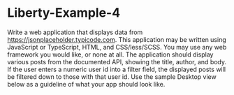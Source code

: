 # Liberty-Example-4
Write a web application that displays data from https://jsonplaceholder.typicode.com. This application may be written using JavaScript or TypeScript, HTML, and CSS/less/SCSS. You may use any web framework you would like, or none at all. The application should display various posts from the documented API, showing the title, author, and body. If the user enters a numeric user id into a filter field, the displayed posts will be filtered down to those with that user id. Use the sample Desktop view below as a guideline of what your app should look like.
